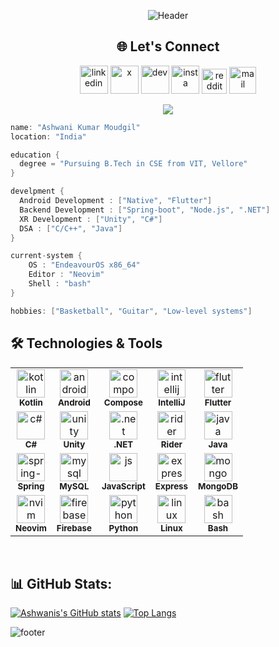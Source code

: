 <p align="center" style="margin-bottom: 5px;">
  <img src="https://capsule-render.vercel.app/api?type=waving&color=gradient&customColorList=8,18,22,23,25&text=Hi%20There!&height=150&animation=fadeIn&fontSize=75&fontColor=FFFFFF99" alt="Header"/>
</p>
<h2 align="center">🌐 Let's Connect</h2>
<p align="center">
  <a href = "https://www.linkedin.com/in/moudgilashwani/"><img src="https://img.icons8.com/?size=100&id=xuvGCOXi8Wyg&format=png&color=000000" alt="linkedin" width="45" height="45"/></a>
  <a href = "https://x.com/AshwaniKumarMo3"><img src="https://img.icons8.com/?size=100&id=ClbD5JTFM7FA&format=png&color=000000" alt="x" width="45" height="45"/></a>
  <a href = "https://dev.to/ashwani1330"><img src="https://cdn3.iconfinder.com/data/icons/logos-and-brands-adobe/512/84_Dev-512.png" alt="dev" width="45" height="45"/></a>
  <a href = "https://www.instagram.com/ashwani_kr_moudgil?igsh=MWFyM2J2N3lwOXRyZw=="><img src="https://img.icons8.com/?size=100&id=Xy10Jcu1L2Su&format=png&color=000000" alt="insta" width="45" height="45"/></a>
  <a href="https://www.reddit.com/user/Ashwani1330/"><img src="https://img.icons8.com/?size=100&id=kshUdu5u4FCX&format=png&color=000000" alt="reddit" width="40" height="40"/></a>
  <a href="mailto:ashwanihabri@gmail.com"><img src="https://img.icons8.com/?size=100&id=EgRndDDLh8kS&format=png&color=000000" alt="mail" width="43" height="43"/></a>
</p>

<p align="center">
  <img src="https://img.wattpad.com/e82421ac42eb5da25835873bf8337408c9917a4a/68747470733a2f2f73332e616d617a6f6e6177732e636f6d2f776174747061642d6d656469612d736572766963652f53746f7279496d6167652f5453536f3831596d6837526772513d3d2d3433363534383738342e313533376132303864626638313063643635393635383931333531362e676966"/>
</p>

```kotlin
name: "Ashwani Kumar Moudgil"
location: "India"

education {
  degree = "Pursuing B.Tech in CSE from VIT, Vellore"
}

develpment {
  Android Development : ["Native", "Flutter"]
  Backend Development : ["Spring-boot", "Node.js", ".NET"]
  XR Development : ["Unity", "C#"]
  DSA : ["C/C++", "Java"]
}

current-system {
    OS : "EndeavourOS x86_64"
    Editor : "Neovim"
    Shell : "bash"
}

hobbies: ["Basketball", "Guitar", "Low-level systems"]
```

## 🛠 Technologies & Tools
<div align="center">
<table>
<tr>
  <td align="center"><img src="https://cdn.jsdelivr.net/gh/devicons/devicon@latest/icons/kotlin/kotlin-original.svg" alt="kotlin" width="45" height="45"/><br><sub><b>Kotlin</b></sub></td>
  <td align="center"><img src="https://cdn.jsdelivr.net/gh/devicons/devicon@latest/icons/androidstudio/androidstudio-original.svg" alt="android" width="45" height="45"/><br><sub><b>Android</b></sub></td>
  <td align="center"><img src="https://cdn.jsdelivr.net/gh/devicons/devicon@latest/icons/jetpackcompose/jetpackcompose-original.svg" alt="compose" width="45" height="45"/><br><sub><b>Compose</b></sub></td>
  <td align="center"><img src="https://cdn.jsdelivr.net/gh/devicons/devicon@latest/icons/intellij/intellij-original.svg" alt="intellij" width="45" height="45"/><br><sub><b>IntelliJ</b></sub></td>
  <td align="center"><img src="https://cdn.jsdelivr.net/gh/devicons/devicon@latest/icons/flutter/flutter-original.svg" alt="flutter" width="45" height="45"/><br><sub><b>Flutter</b></sub></td>
</tr>
<tr>
  <td align="center"><img src="https://cdn.jsdelivr.net/gh/devicons/devicon@latest/icons/csharp/csharp-original.svg" alt="c#" width="45" height="45"/><br><sub><b>C#</b></sub></td>
  <td align="center"><img src="https://cdn.jsdelivr.net/gh/devicons/devicon@latest/icons/unity/unity-original.svg" alt="unity" width="45" height="45"/><br><sub><b>Unity</b></sub></td>
  <td align="center"><img src="https://cdn.jsdelivr.net/gh/devicons/devicon@latest/icons/dot-net/dot-net-original.svg" alt=".net" width="45" height="45"/><br><sub><b>.NET</b></sub></td>
  <td align="center"><img src="https://cdn.jsdelivr.net/gh/devicons/devicon@latest/icons/rider/rider-original.svg" alt="rider" width="45" height="45"/><br><sub><b>Rider</b></sub></td>
  <td align="center"><img src="https://cdn.jsdelivr.net/gh/devicons/devicon@latest/icons/java/java-original.svg" alt="java" width="45" height="45"/><br><sub><b>Java</b></sub></td>
</tr>
<tr>
  <td align="center"><img src="https://cdn.jsdelivr.net/gh/devicons/devicon@latest/icons/spring/spring-original.svg" alt="spring-boot" width="45" height="45"/><br><sub><b>Spring</b></sub></td>
  <td align="center"><img src="https://cdn.jsdelivr.net/gh/devicons/devicon@latest/icons/mysql/mysql-original.svg" alt="mysql" width="45" height="45"/><br><sub><b>MySQL</b></sub></td>
  <td align="center"><img src="https://cdn.jsdelivr.net/gh/devicons/devicon@latest/icons/javascript/javascript-original.svg" alt="js" width="45" height="45"/><br><sub><b>JavaScript</b></sub></td>
  <td align="center"><img src="https://raw.githubusercontent.com/marwin1991/profile-technology-icons/refs/heads/main/icons/express.png" alt="express" width="45" height="45"/><br><sub><b>Express</b></sub></td>
  <td align="center"><img src="https://cdn.jsdelivr.net/gh/devicons/devicon@latest/icons/mongodb/mongodb-plain.svg" alt="mongo" width="45" height="45"/><br><sub><b>MongoDB</b></sub></td>
</tr>
<tr>
  <td align="center"><img src="https://cdn.jsdelivr.net/gh/devicons/devicon@latest/icons/neovim/neovim-original.svg" alt="nvim" width="45" height="45"/><br><sub><b>Neovim</b></sub></td>
  <td align="center"><img src="https://cdn.jsdelivr.net/gh/devicons/devicon@latest/icons/firebase/firebase-original.svg" alt="firebase" width="45" height="45"/><br><sub><b>Firebase</b></sub></td>
  <td align="center"><img src="https://cdn.jsdelivr.net/gh/devicons/devicon@latest/icons/python/python-original.svg" alt="python" width="45" height="45"/><br><sub><b>Python</b></sub></td>
  <td align="center"><img src="https://cdn.jsdelivr.net/gh/devicons/devicon@latest/icons/linux/linux-original.svg" alt="linux" width="45" height="45"/><br><sub><b>Linux</b></sub></td>
  <td align="center"><img src="https://cdn.jsdelivr.net/gh/devicons/devicon/icons/bash/bash-original.svg" alt="bash" width="45" height="45"/><br><sub><b>Bash</b></sub></td>
</tr>
</table>
</div>

<br>

## 📊 GitHub Stats:
[![Ashwanis's GitHub stats](https://github-readme-stats.vercel.app/api?username=Ashwani1330&show_icons=true&include_all_commits=true&line_height=29&theme=tokyonight)](https://github.com/Ashwani1330/github-readme-stats) [![Top Langs](https://github-readme-stats.vercel.app/api/top-langs/?username=Ashwani1330&layout=donut&exclude_repo=Inferno_fastAPI,Dodge_It,Space_Catalogue,Project_s,Hospital-Management-System,python9,Jupyter_Python&langs_count=5&theme=tokyonight)](https://github.com/Ashwani1330/github-readme-stats)


![footer](https://capsule-render.vercel.app/api?type=waving&color=gradient&customColorList=5,2,5,12,21&section=footer)


